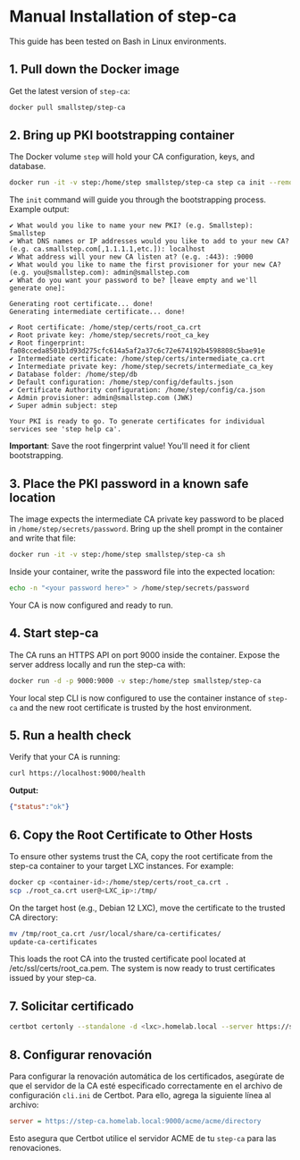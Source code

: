 # Manual Installation of step-ca

This guide has been tested on Bash in Linux environments.

## 1. Pull down the Docker image
Get the latest version of `step-ca`:

```bash
docker pull smallstep/step-ca
```

## 2. Bring up PKI bootstrapping container
The Docker volume `step` will hold your CA configuration, keys, and database.

```bash
docker run -it -v step:/home/step smallstep/step-ca step ca init --remote-management --acme
```

The `init` command will guide you through the bootstrapping process. Example output:

```plaintext
✔ What would you like to name your new PKI? (e.g. Smallstep): Smallstep
✔ What DNS names or IP addresses would you like to add to your new CA? (e.g. ca.smallstep.com[,1.1.1.1,etc.]): localhost
✔ What address will your new CA listen at? (e.g. :443): :9000
✔ What would you like to name the first provisioner for your new CA? (e.g. you@smallstep.com): admin@smallstep.com
✔ What do you want your password to be? [leave empty and we'll generate one]:

Generating root certificate... done!
Generating intermediate certificate... done!

✔ Root certificate: /home/step/certs/root_ca.crt
✔ Root private key: /home/step/secrets/root_ca_key
✔ Root fingerprint: fa08cceda8501b1d93d275cfc614a5af2a37c6c72e674192b4598808c5bae91e
✔ Intermediate certificate: /home/step/certs/intermediate_ca.crt
✔ Intermediate private key: /home/step/secrets/intermediate_ca_key
✔ Database folder: /home/step/db
✔ Default configuration: /home/step/config/defaults.json
✔ Certificate Authority configuration: /home/step/config/ca.json
✔ Admin provisioner: admin@smallstep.com (JWK)
✔ Super admin subject: step

Your PKI is ready to go. To generate certificates for individual services see 'step help ca'.
```

**Important**: Save the root fingerprint value! You'll need it for client bootstrapping.

## 3. Place the PKI password in a known safe location
The image expects the intermediate CA private key password to be placed in `/home/step/secrets/password`. Bring up the shell prompt in the container and write that file:

```bash
docker run -it -v step:/home/step smallstep/step-ca sh
```

Inside your container, write the password file into the expected location:

```bash
echo -n "<your password here>" > /home/step/secrets/password
```

Your CA is now configured and ready to run.

## 4. Start step-ca
The CA runs an HTTPS API on port 9000 inside the container. Expose the server address locally and run the step-ca with:

```bash
docker run -d -p 9000:9000 -v step:/home/step smallstep/step-ca
```

Your local step CLI is now configured to use the container instance of `step-ca` and the new root certificate is trusted by the host environment.

## 5. Run a health check

Verify that your CA is running:

```bash
curl https://localhost:9000/health
```

**Output:**

```json
{"status":"ok"}
```

## 6. Copy the Root Certificate to Other Hosts

To ensure other systems trust the CA, copy the root certificate from the step-ca container to your target LXC instances. For example:

```bash
docker cp <container-id>:/home/step/certs/root_ca.crt .
scp ./root_ca.crt user@<LXC_ip>:/tmp/
```
On the target host (e.g., Debian 12 LXC), move the certificate to the trusted CA directory:
```bash
mv /tmp/root_ca.crt /usr/local/share/ca-certificates/
update-ca-certificates
```
This loads the root CA into the trusted certificate pool located at /etc/ssl/certs/root_ca.pem. The system is now ready to trust certificates issued by your step-ca.

## 7. Solicitar certificado
```bash
certbot certonly --standalone -d <lxc>.homelab.local --server https://step-ca.homelab.local:9000/acme/acme/directory --agree-tos --email <tu mail aqui> -v
```

## 8. Configurar renovación

Para configurar la renovación automática de los certificados, asegúrate de que el servidor de la CA esté especificado correctamente en el archivo de configuración `cli.ini` de Certbot. Para ello, agrega la siguiente línea al archivo:

```ini
server = https://step-ca.homelab.local:9000/acme/acme/directory
```

Esto asegura que Certbot utilice el servidor ACME de tu `step-ca` para las renovaciones.

